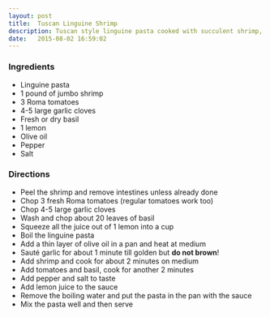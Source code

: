 ```yaml
---
layout: post
title:  Tuscan Linguine Shrimp
description: Tuscan style linguine pasta cooked with succulent shrimp, garlic, fresh Roma tomatoes, lemon juice and basil.
date:   2015-08-02 16:59:02
---
```


### Ingredients

- Linguine pasta
- 1 pound of jumbo shrimp
- 3 Roma tomatoes
- 4-5 large garlic cloves
- Fresh or dry basil
- 1 lemon
- Olive oil
- Pepper
- Salt

### Directions

- Peel the shrimp and remove intestines unless already done
- Chop 3 fresh Roma tomatoes (regular tomatoes work too)
- Chop 4-5 large garlic cloves
- Wash and chop about 20 leaves of basil
- Squeeze all the juice out of 1 lemon into a cup
- Boil the linguine pasta
- Add a thin layer of olive oil in a pan and heat at medium
- Saut&eacute; garlic for about 1 minute till golden but **do not brown**!
- Add shrimp and cook for about 2 minutes on medium
- Add tomatoes and basil, cook for another 2 minutes
- Add pepper and salt to taste
- Add lemon juice to the sauce
- Remove the boiling water and put the pasta in the pan with the sauce
- Mix the pasta well and then serve
